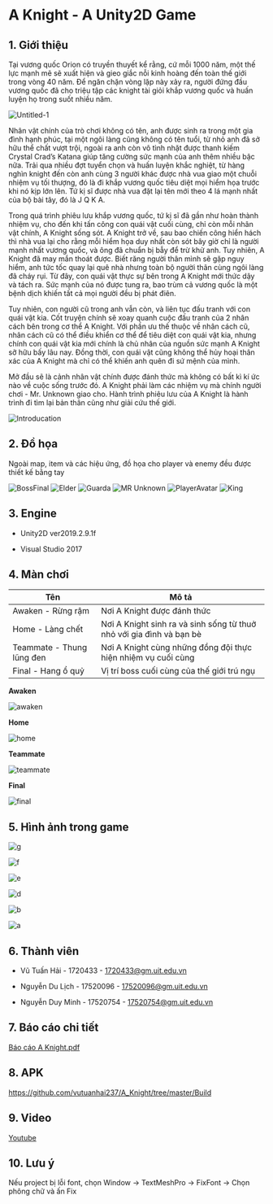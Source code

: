 # A Knight - A Unity2D Game
## 1. Giới thiệu
Tại vương quốc Orion có truyền thuyết kể rằng, cứ mỗi 1000 năm, một thế lực mạnh mẽ sẽ xuất hiện và gieo giắc nỗi kinh hoàng đến toàn thế giới trong vòng 40 năm. Để ngăn chặn vòng lặp này xảy ra, người đứng đầu vương quốc đã cho triệu tập các knight tài giỏi khắp vương quốc và huấn luyện họ trong suốt nhiều năm.

![Untitled-1](https://user-images.githubusercontent.com/43202025/71473881-8d624380-280b-11ea-8fd4-a03abb2d2a2b.png)

Nhân vật chính của trò chơi không có tên, anh được sinh ra trong một gia đình hạnh phúc, tại một ngôi làng cũng không có tên tuổi, từ nhỏ anh đã sở hữu thể chất vượt trội, ngoài ra anh còn vô tình nhặt được thanh kiếm Crystal Crad’s Katana giúp tăng cường sức mạnh của anh thêm nhiều bậc nữa. Trải qua nhiều đợt tuyển chọn và huấn luyện khắc nghiệt, từ hàng nghìn knight đến còn anh cùng 3 người khác được nhà vua giao một chuỗi nhiệm vụ tối thượng, đó là đi khắp vương quốc tiêu diệt mọi hiểm họa trước khi nó kịp lớn lên. Tứ kị sĩ được nhà vua đặt lại tên mới theo 4 lá mạnh nhất của bộ bài tây, đó là J Q K A. 

Trong quá trình phiêu lưu khắp vương quốc, tứ kị sĩ đã gần như hoàn thành nhiệm vụ, cho đến khi tấn công con quái vật cuối cùng, chỉ còn mỗi nhân vật chính, A Knight sống sót. A Knight trở về, sau bao chiến công hiển hách thì nhà vua lại cho rằng mỗi hiểm họa duy nhất còn sót bây giờ chỉ là người mạnh nhất vương quốc, và ông đã chuẩn bị bẫy để trừ khử anh. Tuy nhiên, A Knight đã may mắn thoát được. Biết răng người thân mình sẽ gặp nguy hiểm, anh tức tốc quay lại quê nhà nhưng toàn bộ người thân cùng ngôi làng đã cháy rụi.
Từ đây, con quái vật thực sự bên trong A Knight mới thức dậy và tách ra. Sức mạnh của nó được tung ra, bao trùm cả vương quốc là một bệnh dịch khiến tất cả mọi người đều bị phát điên.

Tuy nhiên, con người cũ trong anh vẫn còn, và liên tục đấu tranh với con quái vật kia. Cốt truyện chính sẽ xoay quanh cuộc đấu tranh của 2 nhân cách bên trong cơ thể A Knight. Với phần ưu thế thuộc về nhân cách cũ, nhân cách cũ có thể điều khiển cơ thể để tiêu diệt con quái vật kia, nhưng chính con quái vật kia mới chính là chủ nhân của nguồn sức mạnh A Knight sỡ hữu bấy lâu nay. Đồng thời, con quái vật cũng không thể hủy hoại thân xác của A Knight mà chỉ có thể khiến anh quên đi sứ mệnh của mình. 

Mở đầu sẽ là cảnh nhân vật chính được đánh thức mà không có bất kì kí ức nào về cuộc sống trước đó. A Knight phải làm các nhiệm vụ mà chính người chơi  - Mr. Unknown giao cho. Hành trình phiêu lưu của A Knight là hành trình đi tìm lại bản thân cũng như giải cứu thế giới. 

![Introducation](https://user-images.githubusercontent.com/43202025/71774969-20893f00-2fab-11ea-83ec-6a7901a110ba.png)

## 2. Đồ họa

Ngoài map, item và các hiệu ứng, đồ họa cho player và enemy đều được thiết kế bằng tay

![BossFinal](https://user-images.githubusercontent.com/43202025/71476886-d7eabc80-2819-11ea-8dce-14f472da1156.png)
![Elder](https://user-images.githubusercontent.com/43202025/71476887-d7eabc80-2819-11ea-9ce6-7600ba8ad481.png)
![Guarda](https://user-images.githubusercontent.com/43202025/71476888-d8835300-2819-11ea-9ce2-cdd256ea143e.png)
![MR Unknown](https://user-images.githubusercontent.com/43202025/71476889-d8835300-2819-11ea-9d40-d01503e6077c.png)
![PlayerAvatar](https://user-images.githubusercontent.com/43202025/71476890-d8835300-2819-11ea-9fd9-73b943a5a4d9.png)
![King](https://user-images.githubusercontent.com/43202025/71476912-fea8f300-2819-11ea-9b3e-d20843f74431.png)

## 3. Engine

- Unity2D ver2019.2.9.1f

- Visual Studio 2017

## 4. Màn chơi

Tên | Mô tả |
|-----|---------|
| Awaken - Rừng rậm | Nơi A Knight được đánh thức |
| Home - Làng chết | Nơi A Knight sinh ra và sinh sống từ thuở nhỏ với gia đình và bạn bè |
| Teammate - Thung lũng đen | Nơi A Knight cùng những đồng đội thực hiện nhiệm vụ cuối cùng | 
| Final - Hang ổ quỷ | Vị trí boss cuối cùng của thế giới trú ngụ |

<b>Awaken </b>

![awaken](https://user-images.githubusercontent.com/43202025/71496102-04d3b980-2884-11ea-8f32-ff90acbfd611.png)

<b>Home </b>

![home](https://user-images.githubusercontent.com/43202025/71496103-04d3b980-2884-11ea-9b02-032b293cc95e.png)

<b>Teammate </b>

![teammate](https://user-images.githubusercontent.com/43202025/71496177-6d229b00-2884-11ea-8853-b512e76804b1.png)

<b>Final </b>

![final](https://user-images.githubusercontent.com/43202025/71496106-056c5000-2884-11ea-9b0f-edbe76f2e4f3.png)

## 5. Hình ảnh trong game

![g](https://user-images.githubusercontent.com/43202025/71537522-f652d400-294f-11ea-8aa5-483f6fbb002c.png)

![f](https://user-images.githubusercontent.com/43202025/71537523-f7840100-294f-11ea-946e-c5bbcb9d95fe.png)

![e](https://user-images.githubusercontent.com/43202025/71537524-f7840100-294f-11ea-8d2b-35f6c7ce92b9.png)

![d](https://user-images.githubusercontent.com/43202025/71537525-f7840100-294f-11ea-9995-9cf9d9ed2946.png)

![b](https://user-images.githubusercontent.com/43202025/71537526-f81c9780-294f-11ea-971d-2a3ceb65f871.png)

![a](https://user-images.githubusercontent.com/43202025/71537527-f81c9780-294f-11ea-9b99-30d08ab2af45.png)

## 6. Thành viên

- Vũ Tuấn Hải - 1720433 - 1720433@gm.uit.edu.vn

- Nguyễn Du Lịch - 17520096 - 17520096@gm.uit.edu.vn

- Nguyễn Duy Minh - 17520754 - 17520754@gm.uit.edu.vn

## 7. Báo cáo chi tiết

[Báo cáo A Knight.pdf](https://github.com/vutuanhai237/Self_Driving_Car/files/4026749/Bao.cao.A.Knight.pdf)

## 8. APK

https://github.com/vutuanhai237/A_Knight/tree/master/Build

## 9. Video

[Youtube](https://youtu.be/-KdnrkL1kOg)

## 10. Lưu ý

Nếu project bị lỗi font, chọn Window -> TextMeshPro -> FixFont -> Chọn phông chữ và ấn Fix
